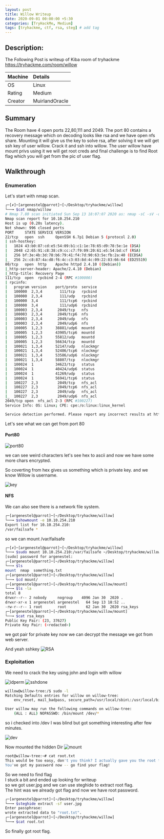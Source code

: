 ```yaml
---
layout: post
title: Willow Writeup
date: 2020-09-01 00:00:00 +5:30
categories: [TryHackMe, Medium]
tags: [tryhackme, ctf, rsa, steg] # add tag
---
```


## Description:

The Following Post is writeup of Kiba room of tryhackme <https://tryhackme.com/room/willow>

|Machine|Details
|:---|:--
|OS | Linux
|Rating | Medium
|Creator | MuirlandOracle

## Summary

  The Room have 4 open ports 22,80,111 and 2049. The port 80 contains a recovery message which on
  decoding looks like rsa and we have open nfs share. Mounting it will give us the key to solve rsa,
  after solving it we will get ssh key of user willow. Crack it and ssh into willow.
  The user willow have mount privs using it we will get root creds and final challenge is to find Root flag which you will get from the pic of user flag.

## Walkthrough

### Enumeration

Let's start with nmap scan.

```bash
┌─[✗]─[argenestel@parrot]─[~/Desktop/tryhackme/willow]
└──╼ $cat nmap/willow
# Nmap 7.80 scan initiated Sun Sep 13 18:07:07 2020 as: nmap -sC -sV -oN nmap/willow 10.10.254.210
Nmap scan report for 10.10.254.210
Host is up (0.20s latency).
Not shown: 996 closed ports
PORT     STATE SERVICE VERSION
22/tcp   open  ssh     OpenSSH 6.7p1 Debian 5 (protocol 2.0)
| ssh-hostkey:
|   1024 43:b0:87:cd:e5:54:09:b1:c1:1e:78:65:d9:78:5e:1e (DSA)
|   2048 c2:65:91:c8:38:c9:cc:c7:f9:09:20:61:e5:54:bd:cf (RSA)
|   256 bf:3e:4b:3d:78:b6:79:41:f4:7d:90:63:5e:fb:2a:40 (ECDSA)
|_  256 2c:c8:87:4a:d8:f6:4c:c3:03:8d:4c:09:22:83:66:64 (ED25519)
80/tcp   open  http    Apache httpd 2.4.10 ((Debian))
|_http-server-header: Apache/2.4.10 (Debian)
|_http-title: Recovery Page
111/tcp  open  rpcbind 2-4 (RPC #100000)
| rpcinfo:
|   program version    port/proto  service
|   100000  2,3,4        111/tcp   rpcbind
|   100000  2,3,4        111/udp   rpcbind
|   100000  3,4          111/tcp6  rpcbind
|   100000  3,4          111/udp6  rpcbind
|   100003  2,3,4       2049/tcp   nfs
|   100003  2,3,4       2049/tcp6  nfs
|   100003  2,3,4       2049/udp   nfs
|   100003  2,3,4       2049/udp6  nfs
|   100005  1,2,3      38881/udp6  mountd
|   100005  1,2,3      43905/tcp6  mountd
|   100005  1,2,3      55812/udp   mountd
|   100005  1,2,3      56634/tcp   mountd
|   100021  1,3,4      52147/udp   nlockmgr
|   100021  1,3,4      52486/tcp6  nlockmgr
|   100021  1,3,4      53586/udp6  nlockmgr
|   100021  1,3,4      58807/tcp   nlockmgr
|   100024  1          34623/tcp   status
|   100024  1          40424/udp6  status
|   100024  1          41269/udp   status
|   100024  1          56941/tcp6  status
|   100227  2,3         2049/tcp   nfs_acl
|   100227  2,3         2049/tcp6  nfs_acl
|   100227  2,3         2049/udp   nfs_acl
|_  100227  2,3         2049/udp6  nfs_acl
2049/tcp open  nfs_acl 2-3 (RPC #100227)
Service Info: OS: Linux; CPE: cpe:/o:linux:linux_kernel

Service detection performed. Please report any incorrect results at https://nmap.org/submit/ .
```

Let's see what we can get from port 80

#### Port80

![port80](/assets/img/willow/port80.png)

we can see weird characters let's see hex to ascii and now we have some more chars encrypted.<br />

So coverting from hex gives us something which is private key.
and we know Willow is username.

![key](/assets/img/willow/somthing.png)

#### NFS

We can also see there is a network file system.</br>

```bash
┌─[argenestel@parrot]─[~/Desktop/tryhackme/willow]
└──╼ $showmount -e 10.10.254.210
Export list for 10.10.254.210:
/var/failsafe *
```
so we can mount /var/failsafe

```bash
┌─[✗]─[argenestel@parrot]─[~/Desktop/tryhackme/willow]
└──╼ $sudo mount 10.10.254.210:/var/failsafe ~/Desktop/tryhackme/willow/mount
[sudo] password for argenestel:
┌─[argenestel@parrot]─[~/Desktop/tryhackme/willow]
└──╼ $ls
mount  nmap  something.txt
┌─[argenestel@parrot]─[~/Desktop/tryhackme/willow]
└──╼ $cd mount/
┌─[argenestel@parrot]─[~/Desktop/tryhackme/willow/mount]
└──╼ $ls -la
total 8
drwxr--r-- 2 nobody     nogroup    4096 Jan 30  2020 .
drwxr-xr-x 1 argenestel argenestel   64 Sep 13 18:52 ..
-rw-r--r-- 1 root       root         62 Jan 30  2020 rsa_keys
┌─[argenestel@parrot]─[~/Desktop/tryhackme/willow/mount]
└──╼ $cat rsa_keys
Public Key Pair: (23, 37627)
Private Key Pair: (<redacted>)
```

we got pair for private key now we can decrypt the message we got from web server.

And yeah sshkey
![RSA](/assets/img/willow/decryptrsa.png)

### Exploitation

We need to crack the key using john and
login with willow

![idperm](/assets/img/willow/idperm.png)
![sshdone](/assets/img/willow/sshdone.png)

```bash
willow@willow-tree:/$ sudo -l
Matching Defaults entries for willow on willow-tree:
    env_reset, mail_badpass, secure_path=/usr/local/sbin\:/usr/local/bin\:/usr/sbin\:/usr/bin\:/sbin\:/bin

User willow may run the following commands on willow-tree:
    (ALL : ALL) NOPASSWD: /bin/mount /dev/*
```

so i checked into /dev I was blind but got something interesting after few minutes.

![dev](/assets/img/willow/hidden_backup.png)

Now mounted the hidden Dir
![mount](/assets/img/willow/mounted.png)

```bash
root@willow-tree:~# cat root.txt
This would be too easy, don't you think? I actually gave you the root flag some time ago.
You've got my password now -- go find your flag!
```

So we need to find flag</br>
I stuck a bit and ended up looking for writeup</br>
so we got user.jpg and we can use steghide to extract root flag.</br>
The hint was we already got flag and now we have root password.

```bash
┌─[argenestel@parrot]─[~/Desktop/tryhackme/willow]
└──╼ $steghide extract -sf user.jpg
Enter passphrase:
wrote extracted data to "root.txt".
┌─[argenestel@parrot]─[~/Desktop/tryhackme/willow]
└──╼ $cat root.txt
```

So finally got root flag.
